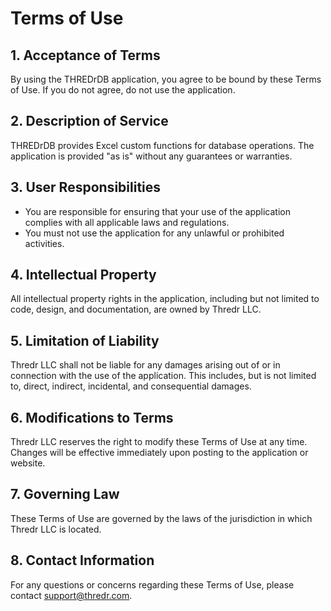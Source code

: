 # Terms of Use

## 1. Acceptance of Terms
By using the THREDrDB application, you agree to be bound by these Terms of Use. If you do not agree, do not use the application.

## 2. Description of Service
THREDrDB provides Excel custom functions for database operations. The application is provided "as is" without any guarantees or warranties.

## 3. User Responsibilities
- You are responsible for ensuring that your use of the application complies with all applicable laws and regulations.
- You must not use the application for any unlawful or prohibited activities.

## 4. Intellectual Property
All intellectual property rights in the application, including but not limited to code, design, and documentation, are owned by Thredr LLC.

## 5. Limitation of Liability
Thredr LLC shall not be liable for any damages arising out of or in connection with the use of the application. This includes, but is not limited to, direct, indirect, incidental, and consequential damages.

## 6. Modifications to Terms
Thredr LLC reserves the right to modify these Terms of Use at any time. Changes will be effective immediately upon posting to the application or website.

## 7. Governing Law
These Terms of Use are governed by the laws of the jurisdiction in which Thredr LLC is located.

## 8. Contact Information
For any questions or concerns regarding these Terms of Use, please contact support@thredr.com.
